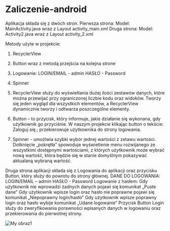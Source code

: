 # Zaliczenie-android

Aplikacja składa się z dwóch stron.
Pierwsza strona: Model: MainActivity.java wraz z Layout activity_main.xml 
Druga strona: Model: Activity2.java wraz z Layout activity_2.xml

Metody użyte w projekcie: 

1) RecyclerView
2) Button wraz z metodą przejścia na kolejna strone
3) Logowanie: 
      LOGIN/EMAIL - admin
      HASŁO - Password
4) Spinner


1) RecyclerView służy do wyświetlania dużej ilości zestawów danych, które można przewijać przy ograniczonej liczbie kodu oraz widoków.
Tworzy się jeden wygląd dla wszystkich elementów, a RecyclerView dynamicznie tworzy i odtwarza poszczególne elementy. 

2) Button – to przycisk, który informuje, jakie działanie się wykonana, gdy użytkownik go przyciśnie. 
W naszym projekcie klikając button o tekście: Zaloguj się.; przekierowuje użytkownika do strony logowania. 

3) Spinner -  umożlwia szybki wybór jednej wartości z zetawu wartości.
Dotknięcie „pokrętła” spowoduje wyświetlenie menu rozwijanego  ze wszystkimi dostępnymi wartościami, z których użytkownik może wybrać nową wartość, która będzie się w stanie domyślnym pokazywać aktualaną wybraną wartość.

Druga strona aplikacji składa się z Logowania do aplikacji oraz przycisku Button, który służy do powrotu do strony głównej. DANE DO LOGOWANIA:	  LOGIN/EMAIL – admin 	HASŁO - Password
Logowanie z hasłem:  Gdy użytkownik nie wprowadzi żadnych danych pojawi się komunikat „Puste dane” 
Gdy użytkownik wpisze login oraz hasło nie poprawne pojawi się komunikat „Niepoprawny login/hasło”
Gdy użytkownik wpisze poprawny login oraz hasło wybije komunikat „Udane logowanie”
Przycisk Button Login służy do zweryfikowania porawności wpisanych danych w logowaniu oraz przekierowania do pierwotnej strony. 

<img src="C:\Users\Lilou\Downloads\Obraz1.png" alt="My obraz1"/>
